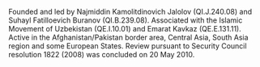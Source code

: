  Founded and led by Najmiddin Kamolitdinovich Jalolov (QI.J.240.08) and Suhayl 
Fatilloevich Buranov (QI.B.239.08). Associated with the Islamic Movement of 
Uzbekistan (QE.I.10.01) and Emarat Kavkaz (QE.E.131.11). Active in the
Afghanistan/Pakistan border area, Central Asia, South Asia region and some 
European States. Review pursuant to Security Council resolution 1822 (2008) was 
concluded on 20 May 2010. 
